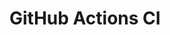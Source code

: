 # GitHub Actions CI









































































































































































































































































































































































































































































































































































